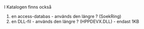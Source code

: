 I Katalogen finns också

1. en access-databas - används den längre ? (SoekRing)
2. en DLL-fil - används den längre ? (HPPDEVX.DLL) - endast 1KB
